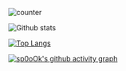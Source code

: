 ![counter](https://enz6d0zswhtx62x.m.pipedream.net)

![Github stats](https://github-readme-stats.vercel.app/api?username=sp0oOk&count_private=true&theme=shadow_blue)

[![Top Langs](https://github-readme-stats.vercel.app/api/top-langs/?username=sp0oOk&count_private=true&layout=compact&theme=shadow_blue&langs_count=10)](https://github.com/anuraghazra/github-readme-stats)

[![sp0oOk's github activity graph](https://github-readme-activity-graph.cyclic.app/graph?username=sp0oOk&theme=tokyo-night&hide_border=true&bg_color=0D1117)](https://github.com/ashutosh00710/github-readme-activity-graph)
